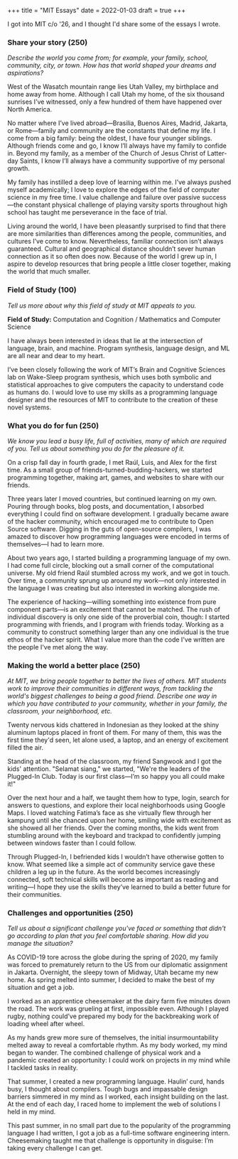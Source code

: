 +++
title = "MIT Essays"
date = 2022-01-03
draft = true
+++

I got into MIT c/o '26, and I thought I'd share some of the essays I wrote.

### Share your story (250)
*Describe the world you come from; for example, your family, school, community, city, or town. How has that world shaped your dreams and aspirations?*

West of the Wasatch mountain range lies Utah Valley, my birthplace and home away from home. Although I call Utah my home, of the six thousand sunrises I’ve witnessed, only a few hundred of them have happened over North America.

No matter where I’ve lived abroad—Brasilia, Buenos Aires, Madrid, Jakarta, or Rome—family and community are the constants that define my life. I come from a big family: being the oldest, I have four younger siblings. Although friends come and go, I know I’ll always have my family to confide in. Beyond my family, as a member of the Church of Jesus Christ of Latter-day Saints, I know I’ll always have a community supportive of my personal growth.

My family has instilled a deep love of learning within me. I’ve always pushed myself academically; I love to explore the edges of the field of computer science in my free time. I value challenge and failure over passive success—the constant physical challenge of playing varsity sports throughout high school has taught me perseverance in the face of trial.

Living around the world, I have been pleasantly surprised to find that there are more similarities than differences among the people, communities, and cultures I’ve come to know. Nevertheless, familiar connection isn’t always guaranteed. Cultural and geographical distance shouldn’t sever human connection as it so often does now. Because of the world I grew up in, I aspire to develop resources that bring people a little closer together, making the world that much smaller.

### Field of Study (100)
*Tell us more about why this field of study at MIT appeals to you.*

**Field of Study:** Computation and Cognition / Mathematics and Computer Science

I have always been interested in ideas that lie at the intersection of language, brain, and machine. Program synthesis, language design, and ML are all near and dear to my heart.

I’ve been closely following the work of MIT’s Brain and Cognitive Sciences lab on Wake-Sleep program synthesis, which uses both symbolic and statistical approaches to give computers the capacity to understand code as humans do. I would love to use my skills as a programming language designer and the resources of MIT to contribute to the creation of these novel systems.

### What you do for fun (250)
*We know you lead a busy life, full of activities, many of which are required of you. Tell us about something you do for the pleasure of it.*

On a crisp fall day in fourth grade, I met Raúl, Luis, and Alex for the first time. As a small group of friends-turned-budding-hackers, we started programming together, making art, games, and websites to share with our friends.

Three years later I moved countries, but continued learning on my own. Pouring through books, blog posts, and documentation, I absorbed everything I could find on software development. I gradually became aware of the hacker community, which encouraged me to contribute to Open Source software. Digging in the guts of open-source compilers, I was amazed to discover how programming languages were encoded in terms of themselves—I had to learn more.

About two years ago, I started building a programming language of my own. I had come full circle, blocking out a small corner of the computational universe. My old friend Raúl stumbled across my work, and we got in touch. Over time, a community sprung up around my work—not only interested in the language I was creating but also interested in working alongside me.

The experience of hacking—willing something into existence from pure component parts—is an excitement that cannot be matched. The rush of individual discovery is only one side of the proverbial coin, though: I started programming with friends, and I program with friends today. Working as a community to construct something larger than any one individual is the true ethos of the hacker spirit. What I value more than the code I've written are the people I've met along the way.

### Making the world a better place (250)
*At MIT, we bring people together to better the lives of others. MIT students work to improve their communities in different ways, from tackling the world's biggest challenges to being a good friend. Describe one way in which you have contributed to your community, whether in your family, the classroom, your neighborhood, etc.*

Twenty nervous kids chattered in Indonesian as they looked at the shiny aluminum laptops placed in front of them. For many of them, this was the first time they'd seen, let alone used, a laptop, and an energy of excitement filled the air.

Standing at the head of the classroom, my friend Sangwook and I got the kids' attention. "Selamat siang," we started, "We're the leaders of the Plugged-In Club. Today is our first class—I’m so happy you all could make it!"

Over the next hour and a half, we taught them how to type, login, search for answers to questions, and explore their local neighborhoods using Google Maps. I loved watching Fatima’s face as she virtually flew through her kampung until she chanced upon her home, smiling wide with excitement as she showed all her friends. Over the coming months, the kids went from stumbling around with the keyboard and trackpad to confidently jumping between windows faster than I could follow.

Through Plugged-In, I befriended kids I wouldn’t have otherwise gotten to know. What seemed like a simple act of community service gave these children a leg up in the future. As the world becomes increasingly connected, soft technical skills will become as important as reading and writing—I hope they use the skills they’ve learned to build a better future for their communities.

### Challenges and opportunities (250)
*Tell us about a significant challenge you've faced or something that didn't go according to plan that you feel comfortable sharing. How did you manage the situation?*

As COVID-19 tore across the globe during the spring of 2020, my family was forced to prematurely return to the US from our diplomatic assignment in Jakarta. Overnight, the sleepy town of Midway, Utah became my new home. As spring melted into summer, I decided to make the best of my situation and get a job. 

I worked as an apprentice cheesemaker at the dairy farm five minutes down the road. The work was grueling at first, impossible even. Although I played rugby, nothing could’ve prepared my body for the backbreaking work of loading wheel after wheel. 

As my hands grew more sure of themselves, the initial insurmountability melted away to reveal a comfortable rhythm. As my body worked, my mind began to wander. The combined challenge of physical work and a pandemic created an opportunity: I could work on projects in my mind while I tackled tasks in reality. 

That summer, I created a new programming language. Haulin’ curd, hands busy, I thought about compilers. Tough bugs and impassable design barriers simmered in my mind as I worked, each insight building on the last. At the end of each day, I raced home to implement the web of solutions I held in my mind.

This past summer, in no small part due to the popularity of the programming language I had written, I got a job as a full-time software engineering intern. Cheesemaking taught me that challenge is opportunity in disguise: I’m taking every challenge I can get.
